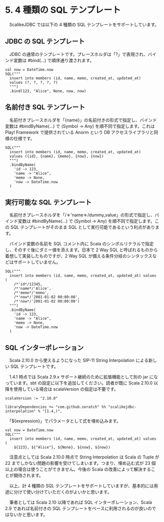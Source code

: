 # 5. 4 種類の SQL テンプレート

　ScalikeJDBC では以下の 4 種類の SQL テンプレートをサポートしています。

## JDBC の SQL テンプレート　

　JDBC の通常のテンプレートです。プレースホルダは「?」で表現され、バインド変数は #bind(...) で順序通り渡されます。

```
val now = DateTime.now
SQL("""
  insert into members (id, name, memo, created_at, updated_at) 
  values (?, ?, ?, ?, ?)
  """)
  .bind(123, "Alice", None, now, now)
```

## 名前付き SQL テンプレート

　名前付きプレースホルダを「{name}」の名前付きの形式で指定し、バインド変数は #bindByName(...) で (Symbol -> Any) を順不同で指定します。これは Play! Framework で提供されている Anorm という DB アクセスライブラリと同様の仕様です。

```
SQL("""
  insert into members (id, name, memo, created_at, updated_at) 
  values ({id}, {name}, {memo}, {now}, {now})
  """)
  .bindByName(
    'id -> 123, 
    'name -> "Alice", 
    'memo -> None,
    'now -> DateTime.now
  )
```

## 実行可能な SQL テンプレート

　名前付きプレースホルダを「/＊'name＊/dummy_value」の形式で指定し、バインド変数は #bindByName(...) で (Symbol -> Any) を順不同で指定します。この SQL テンプレートがそのまま SQL として実行可能であるという利点があります。

　バインド変数の名前を SQL コメント内に Scala のシンボルリテラルで指定し、そのすぐ後にダミー値を添えます。日本で 2 Way SQL と呼ばれるものから着想して実装したものですが、2 Way SQL が備える条件分岐のシンタックスなどはサポートしていません。

```
SQL("""
  insert into members (id, name, memo, created_at, updated_at) values (
    /*'id*/12345,
    /*'name*/'Alice', 
    /*'memo*/'memo', 
    /*'now*/'2001-01-02 00:00:00', 
    /*'now*/'2001-01-02 00:00:00')
  """)
  .bindByName(
    'id -> 123, 
    'name -> "Alice",
    'memo -> None,
    'now -> DateTime.now
  )
```


## SQL インターポレーション

　Scala 2.10.0 から使えるようになった SIP-11 String Interpolation による新しい SQL テンプレートです。

　1.4.1 時点では Scala 2.9.x サポート継続のために拡張機能として別の jar になっています。sbt の設定に以下を追加してください。読者が既に Scala 2.10.0 以降を使用している場合は scalaVersion の指定は不要です。

```
scalaVersion := "2.10.0"

libraryDependencies += "com.github.seratch" %% "scalikejdbc-interpolation" % "[1.4,)",
```

　「${expression}」でパラメータとして式を埋め込みます。

```
val now = DateTime.now
SQL("""
  insert into members (id, name, memo, created_at, updated_at) values (
    ${123}, ${"Alice"}, ${None}, ${now}, ${now})
```

　注意点としては Scala 2.10.0 時点で String Interpolation は Scala の Tuple が 22 までしかない問題の影響を受けてしまいます。つまり、埋め込む式が 23 個以上の場合は使うことができません。今後の Scala の改善によって解決することが期待されます。


　以上、計 4 種類の SQL テンプレートをサポートしていますが、基本的には用途に分けて使い分けていただくのがよいかと思います。

　筆者としては Scala 2.10 以降であれば SQL インターポレーション、Scala 2.9 であれば名前付きの SQL テンプレートをベースに利用されるのが良いのではないかと思います。



